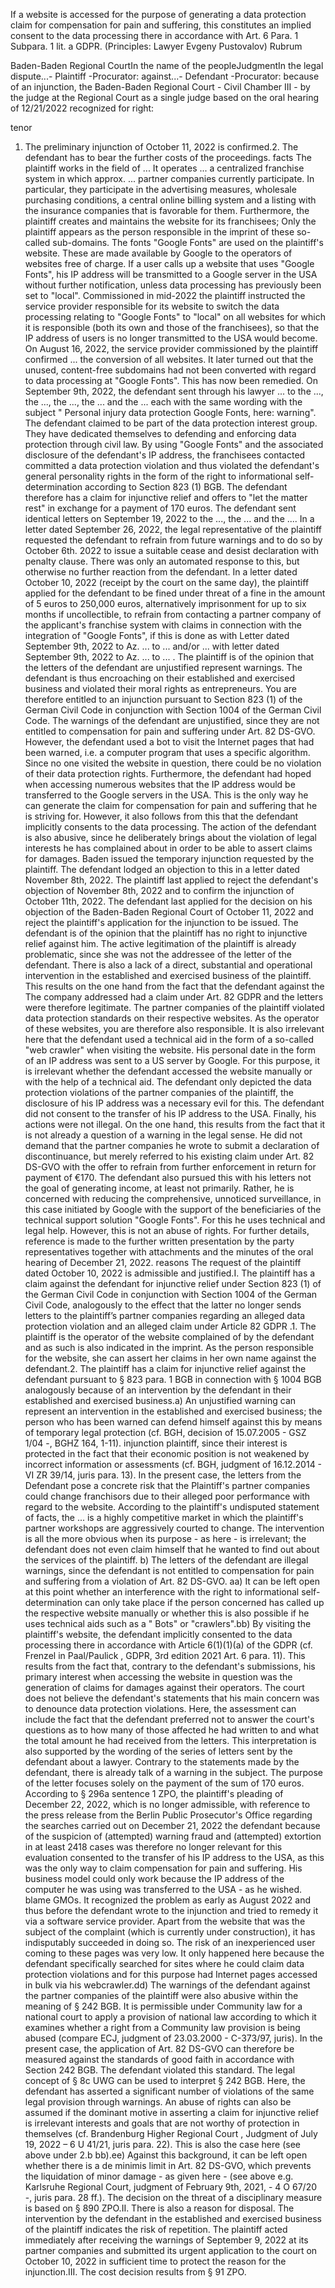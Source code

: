 If a website is accessed for the purpose of generating a data protection claim for compensation for pain and suffering, this constitutes an implied consent to the data processing there in accordance with Art. 6 Para. 1 Subpara. 1 lit. a GDPR. (Principles: Lawyer Evgeny Pustovalov)
Rubrum

Baden-Baden Regional CourtIn the name of the peopleJudgmentIn the legal dispute...- Plaintiff -Procurator: against...- Defendant -Procurator: because of an injunction, the Baden-Baden Regional Court - Civil Chamber III - by the judge at the Regional Court as a single judge based on the oral hearing of 12/21/2022 recognized for right:

tenor
1. The preliminary injunction of October 11, 2022 is confirmed.2. The defendant has to bear the further costs of the proceedings.
facts
The plaintiff works in the field of ... It operates ... a centralized franchise system in which approx. ... partner companies currently participate. In particular, they participate in the advertising measures, wholesale purchasing conditions, a central online billing system and a listing with the insurance companies that is favorable for them. Furthermore, the plaintiff creates and maintains the website for its franchisees; Only the plaintiff appears as the person responsible in the imprint of these so-called sub-domains. The fonts "Google Fonts" are used on the plaintiff's website. These are made available by Google to the operators of websites free of charge. If a user calls up a website that uses "Google Fonts", his IP address will be transmitted to a Google server in the USA without further notification, unless data processing has previously been set to "local". Commissioned in mid-2022 the plaintiff instructed the service provider responsible for its website to switch the data processing relating to "Google Fonts" to "local" on all websites for which it is responsible (both its own and those of the franchisees), so that the IP address of users is no longer transmitted to the USA would become. On August 16, 2022, the service provider commissioned by the plaintiff confirmed ... the conversion of all websites. It later turned out that the unused, content-free subdomains had not been converted with regard to data processing at "Google Fonts". This has now been remedied. On September 9th, 2022, the defendant sent through his lawyer ... to the ..., the ..., the ..., the ... and the ... each with the same wording with the subject " Personal injury data protection Google Fonts, here: warning". The defendant claimed to be part of the data protection interest group. They have dedicated themselves to defending and enforcing data protection through civil law. By using "Google Fonts" and the associated disclosure of the defendant's IP address, the franchisees contacted committed a data protection violation and thus violated the defendant's general personality rights in the form of the right to informational self-determination according to Section 823 (1) BGB. The defendant therefore has a claim for injunctive relief and offers to "let the matter rest" in exchange for a payment of 170 euros. The defendant sent identical letters on September 19, 2022 to the ..., the ... and the .... In a letter dated September 26, 2022, the legal representative of the plaintiff requested the defendant to refrain from future warnings and to do so by October 6th. 2022 to issue a suitable cease and desist declaration with penalty clause. There was only an automated response to this, but otherwise no further reaction from the defendant. In a letter dated October 10, 2022 (receipt by the court on the same day), the plaintiff applied for the defendant to be fined under threat of a fine in the amount of 5 euros to 250,000 euros, alternatively imprisonment for up to six months if uncollectible, to refrain from contacting a partner company of the applicant's franchise system with claims in connection with the integration of "Google Fonts", if this is done as with Letter dated September 9th, 2022 to Az. ... to ... and/or ... with letter dated September 9th, 2022 to Az. ... to ... . The plaintiff is of the opinion that the letters of the defendant are unjustified represent warnings. The defendant is thus encroaching on their established and exercised business and violated their moral rights as entrepreneurs. You are therefore entitled to an injunction pursuant to Section 823 (1) of the German Civil Code in conjunction with Section 1004 of the German Civil Code. The warnings of the defendant are unjustified, since they are not entitled to compensation for pain and suffering under Art. 82 DS-GVO. However, the defendant used a bot to visit the Internet pages that had been warned, i.e. a computer program that uses a specific algorithm. Since no one visited the website in question, there could be no violation of their data protection rights. Furthermore, the defendant had hoped when accessing numerous websites that the IP address would be transferred to the Google servers in the USA. This is the only way he can generate the claim for compensation for pain and suffering that he is striving for. However, it also follows from this that the defendant implicitly consents to the data processing. The action of the defendant is also abusive, since he deliberately brings about the violation of legal interests he has complained about in order to be able to assert claims for damages. Baden issued the temporary injunction requested by the plaintiff. The defendant lodged an objection to this in a letter dated November 8th, 2022. The plaintiff last applied to reject the defendant's objection of November 8th, 2022 and to confirm the injunction of October 11th, 2022. The defendant last applied for the decision on his objection of the Baden-Baden Regional Court of October 11, 2022 and reject the plaintiff's application for the injunction to be issued. The defendant is of the opinion that the plaintiff has no right to injunctive relief against him. The active legitimation of the plaintiff is already problematic, since she was not the addressee of the letter of the defendant. There is also a lack of a direct, substantial and operational intervention in the established and exercised business of the plaintiff. This results on the one hand from the fact that the defendant against the The company addressed had a claim under Art. 82 GDPR and the letters were therefore legitimate. The partner companies of the plaintiff violated data protection standards on their respective websites. As the operator of these websites, you are therefore also responsible. It is also irrelevant here that the defendant used a technical aid in the form of a so-called "web crawler" when visiting the website. His personal date in the form of an IP address was sent to a US server by Google. For this purpose, it is irrelevant whether the defendant accessed the website manually or with the help of a technical aid. The defendant only depicted the data protection violations of the partner companies of the plaintiff, the disclosure of his IP address was a necessary evil for this. The defendant did not consent to the transfer of his IP address to the USA. Finally, his actions were not illegal. On the one hand, this results from the fact that it is not already a question of a warning in the legal sense. He did not demand that the partner companies he wrote to submit a declaration of discontinuance, but merely referred to his existing claim under Art. 82 DS-GVO with the offer to refrain from further enforcement in return for payment of €170. The defendant also pursued this with his letters not the goal of generating income, at least not primarily. Rather, he is concerned with reducing the comprehensive, unnoticed surveillance, in this case initiated by Google with the support of the beneficiaries of the technical support solution "Google Fonts". For this he uses technical and legal help. However, this is not an abuse of rights. For further details, reference is made to the further written presentation by the party representatives together with attachments and the minutes of the oral hearing of December 21, 2022.
reasons
The request of the plaintiff dated October 10, 2022 is admissible and justified.I. The plaintiff has a claim against the defendant for injunctive relief under Section 823 (1) of the German Civil Code in conjunction with Section 1004 of the German Civil Code, analogously to the effect that the latter no longer sends letters to the plaintiff’s partner companies regarding an alleged data protection violation and an alleged claim under Article 82 GDPR .1. The plaintiff is the operator of the website complained of by the defendant and as such is also indicated in the imprint. As the person responsible for the website, she can assert her claims in her own name against the defendant.2. The plaintiff has a claim for injunctive relief against the defendant pursuant to § 823 para. 1 BGB in connection with § 1004 BGB analogously because of an intervention by the defendant in their established and exercised business.a) An unjustified warning can represent an intervention in the established and exercised business; the person who has been warned can defend himself against this by means of temporary legal protection (cf. BGH, decision of 15.07.2005 - GSZ 1/04 -, BGHZ 164, 1-11). injunction plaintiff, since their interest is protected in the fact that their economic position is not weakened by incorrect information or assessments (cf. BGH, judgment of 16.12.2014 - VI ZR 39/14, juris para. 13). In the present case, the letters from the Defendant pose a concrete risk that the Plaintiff's partner companies could change franchisors due to their alleged poor performance with regard to the website. According to the plaintiff's undisputed statement of facts, the ... is a highly competitive market in which the plaintiff's partner workshops are aggressively courted to change. The intervention is all the more obvious when its purpose - as here - is irrelevant; the defendant does not even claim himself that he wanted to find out about the services of the plaintiff. b) The letters of the defendant are illegal warnings, since the defendant is not entitled to compensation for pain and suffering from a violation of Art. 82 DS-GVO. aa) It can be left open at this point whether an interference with the right to informational self-determination can only take place if the person concerned has called up the respective website manually or whether this is also possible if he uses technical aids such as a " Bots" or "crawlers".bb) By visiting the plaintiff's website, the defendant implicitly consented to the data processing there in accordance with Article 6(1)(1)(a) of the GDPR (cf. Frenzel in Paal/Paulick , GDPR, 3rd edition 2021 Art. 6 para. 11). This results from the fact that, contrary to the defendant's submissions, his primary interest when accessing the website in question was the generation of claims for damages against their operators. The court does not believe the defendant's statements that his main concern was to denounce data protection violations. Here, the assessment can include the fact that the defendant preferred not to answer the court's questions as to how many of those affected he had written to and what the total amount he had received from the letters. This interpretation is also supported by the wording of the series of letters sent by the defendant about a lawyer. Contrary to the statements made by the defendant, there is already talk of a warning in the subject. The purpose of the letter focuses solely on the payment of the sum of 170 euros. According to § 296a sentence 1 ZPO, the plaintiff's pleading of December 22, 2022, which is no longer admissible, with reference to the press release from the Berlin Public Prosecutor's Office regarding the searches carried out on December 21, 2022 the defendant because of the suspicion of (attempted) warning fraud and (attempted) extortion in at least 2418 cases was therefore no longer relevant for this evaluation consented to the transfer of his IP address to the USA, as this was the only way to claim compensation for pain and suffering. His business model could only work because the IP address of the computer he was using was transferred to the USA - as he wished. blame GMOs. It recognized the problem as early as August 2022 and thus before the defendant wrote to the injunction and tried to remedy it via a software service provider. Apart from the website that was the subject of the complaint (which is currently under construction), it has indisputably succeeded in doing so. The risk of an inexperienced user coming to these pages was very low. It only happened here because the defendant specifically searched for sites where he could claim data protection violations and for this purpose had Internet pages accessed in bulk via his webcrawler.dd) The warnings of the defendant against the partner companies of the plaintiff were also abusive within the meaning of § 242 BGB. It is permissible under Community law for a national court to apply a provision of national law according to which it examines whether a right from a Community law provision is being abused (compare ECJ, judgment of 23.03.2000 - C-373/97, juris). In the present case, the application of Art. 82 DS-GVO can therefore be measured against the standards of good faith in accordance with Section 242 BGB. The defendant violated this standard. The legal concept of § 8c UWG can be used to interpret § 242 BGB. Here, the defendant has asserted a significant number of violations of the same legal provision through warnings. An abuse of rights can also be assumed if the dominant motive in asserting a claim for injunctive relief is irrelevant interests and goals that are not worthy of protection in themselves (cf. Brandenburg Higher Regional Court , Judgment of July 19, 2022 – 6 U 41/21, juris para. 22). This is also the case here (see above under 2.b bb).ee) Against this background, it can be left open whether there is a de minimis limit in Art. 82 DS-GVO, which prevents the liquidation of minor damage - as given here - (see above e.g. Karlsruhe Regional Court, judgment of February 9th, 2021, - 4 O 67/20 -, juris para. 28 ff.). The decision on the threat of a disciplinary measure is based on § 890 ZPO.II. There is also a reason for disposal. The intervention by the defendant in the established and exercised business of the plaintiff indicates the risk of repetition. The plaintiff acted immediately after receiving the warnings of September 9, 2022 at its partner companies and submitted its urgent application to the court on October 10, 2022 in sufficient time to protect the reason for the injunction.III. The cost decision results from § 91 ZPO.
